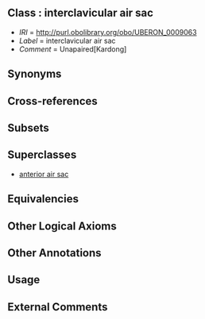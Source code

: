 
## Class : interclavicular air sac

 * *IRI* = http://purl.obolibrary.org/obo/UBERON_0009063
 * *Label* = interclavicular air sac
 * *Comment* = Unapaired[Kardong]

## Synonyms


## Cross-references


## Subsets


## Superclasses

 * [anterior air sac](../../UBERON/61/UBERON_0009061.md)

## Equivalencies


## Other Logical Axioms


## Other Annotations


## Usage


## External Comments

